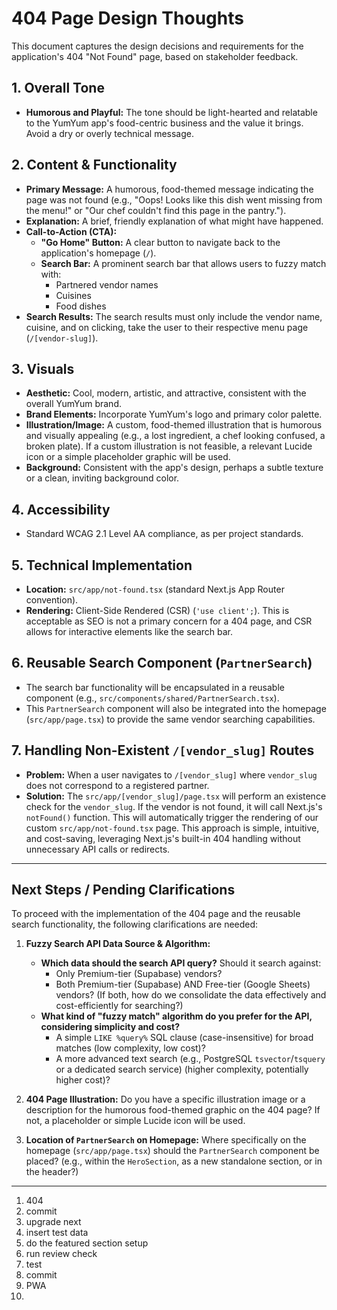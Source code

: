 # 404 Page Design Thoughts

This document captures the design decisions and requirements for the application's 404 "Not Found" page, based on stakeholder feedback.

## 1. Overall Tone

*   **Humorous and Playful:** The tone should be light-hearted and relatable to the YumYum app's food-centric business and the value it brings. Avoid a dry or overly technical message.

## 2. Content & Functionality

*   **Primary Message:** A humorous, food-themed message indicating the page was not found (e.g., "Oops! Looks like this dish went missing from the menu!" or "Our chef couldn't find this page in the pantry.").
*   **Explanation:** A brief, friendly explanation of what might have happened.
*   **Call-to-Action (CTA):**
    *   **"Go Home" Button:** A clear button to navigate back to the application's homepage (`/`).
    *   **Search Bar:** A prominent search bar that allows users to fuzzy match with:
        *   Partnered vendor names
        *   Cuisines
        *   Food dishes
*   **Search Results:** The search results must only include the vendor name, cuisine, and on clicking, take the user to their respective menu page (`/[vendor-slug]`).

## 3. Visuals

*   **Aesthetic:** Cool, modern, artistic, and attractive, consistent with the overall YumYum brand.
*   **Brand Elements:** Incorporate YumYum's logo and primary color palette.
*   **Illustration/Image:** A custom, food-themed illustration that is humorous and visually appealing (e.g., a lost ingredient, a chef looking confused, a broken plate). If a custom illustration is not feasible, a relevant Lucide icon or a simple placeholder graphic will be used.
*   **Background:** Consistent with the app's design, perhaps a subtle texture or a clean, inviting background color.

## 4. Accessibility

*   Standard WCAG 2.1 Level AA compliance, as per project standards.

## 5. Technical Implementation

*   **Location:** `src/app/not-found.tsx` (standard Next.js App Router convention).
*   **Rendering:** Client-Side Rendered (CSR) (`'use client';`). This is acceptable as SEO is not a primary concern for a 404 page, and CSR allows for interactive elements like the search bar.

## 6. Reusable Search Component (`PartnerSearch`)

*   The search bar functionality will be encapsulated in a reusable component (e.g., `src/components/shared/PartnerSearch.tsx`).
*   This `PartnerSearch` component will also be integrated into the homepage (`src/app/page.tsx`) to provide the same vendor searching capabilities.

## 7. Handling Non-Existent `/[vendor_slug]` Routes

*   **Problem:** When a user navigates to `/[vendor_slug]` where `vendor_slug` does not correspond to a registered partner.
*   **Solution:** The `src/app/[vendor_slug]/page.tsx` will perform an existence check for the `vendor_slug`. If the vendor is not found, it will call Next.js's `notFound()` function. This will automatically trigger the rendering of our custom `src/app/not-found.tsx` page. This approach is simple, intuitive, and cost-saving, leveraging Next.js's built-in 404 handling without unnecessary API calls or redirects.

---

## Next Steps / Pending Clarifications

To proceed with the implementation of the 404 page and the reusable search functionality, the following clarifications are needed:

1.  **Fuzzy Search API Data Source & Algorithm:**
    *   **Which data should the search API query?** Should it search against:
        *   Only Premium-tier (Supabase) vendors?
        *   Both Premium-tier (Supabase) AND Free-tier (Google Sheets) vendors? (If both, how do we consolidate the data effectively and cost-efficiently for searching?)
    *   **What kind of "fuzzy match" algorithm do you prefer for the API, considering simplicity and cost?**
        *   A simple `LIKE %query%` SQL clause (case-insensitive) for broad matches (low complexity, low cost)?
        *   A more advanced text search (e.g., PostgreSQL `tsvector`/`tsquery` or a dedicated search service) (higher complexity, potentially higher cost)?

2.  **404 Page Illustration:** Do you have a specific illustration image or a description for the humorous food-themed graphic on the 404 page? If not, a placeholder or simple Lucide icon will be used.

3.  **Location of `PartnerSearch` on Homepage:** Where specifically on the homepage (`src/app/page.tsx`) should the `PartnerSearch` component be placed? (e.g., within the `HeroSection`, as a new standalone section, or in the header?)

---

1. 404
2. commit
3. upgrade next
4. insert test data
5. do the featured section setup
6. run review check
7. test
8. commit 
9. PWA
10. 